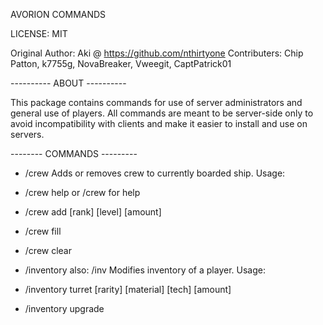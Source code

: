 AVORION COMMANDS

LICENSE: MIT

Original Author: Aki @ https://github.com/nthirtyone
Contributers: Chip Patton, k7755g, NovaBreaker, Vweegit, CaptPatrick01

---------- ABOUT ----------

This package contains commands for use of server administrators and general use of players.
All commands are meant to be server-side only to avoid incompatibility with clients and make
it easier to install and use on servers.

-------- COMMANDS ---------

- /crew
Adds or removes crew to currently boarded ship. Usage:
- /crew help or /crew for help
- /crew add <profession> [rank] [level] [amount]
- /crew fill
- /crew clear

- /inventory also: /inv
Modifies inventory of a player. Usage:
- /inventory turret <type> [rarity] [material] [tech] [amount]
- /inventory upgrade <script> [rarity] [amount]

- /price
Prints price of currently boarded ship. Usage: /price

- /sethome
Allows player to change home sector to current if friendly or own station is present. Usage: /sethome

- /whereis
Gets the position of a player. Usage: /whereis <name>

- /list
Lists possible variables for /inventory or /crew. Usage: 
- /list <type>
- /list help or /list for help.

- /agoods
Adds goods to currently boarded ship. Usage:
- /agoods <good name> <quantity>

Must capitalize all names
Must replace spaces with _(underscore)
Can not add more then your hold can handle

- /agood Steel 100
- /agood Steel_Tube 10

- /fighter
Adds a fighter to the payers hanger. Usage:
- /fighter add <weapons> [rarity] [material] [tech]

---------- FILES ----------

scripts/
├───commands/
│       crew.lua
│       inv.lua
│       inventory.lua
│       list.lua
│       price.lua
│       sethome.lua
│       whereis.lua
│       agoods.lua
│       fighter.lua
│
├───lib/cmd/
│       common.lua
│       materials.lua
│       professions.lua
│       ranks.lua
│       rarities.lua
│       upgrades.lua
│       weapons.lua
│
└───player/cmd/
        crew.lua
        price.lua
        sethome.lua
        tellposition.lua
        whereis.lua
        agoods.lua
        fighter.lua

------ INSTALLATION ------ 
You can download current package from GitHub: download link.
Once you have downloaded and unpacked, move scripts/ directory into your <Avorion>/mods/ directory.

If you plan to host a public server with some of these commands available for players/moderators/other groups, you will need to configure admin.xml located in your galaxy root directory.

If you want you can clone it into <Avorion>/mods. and then use git for updating.
